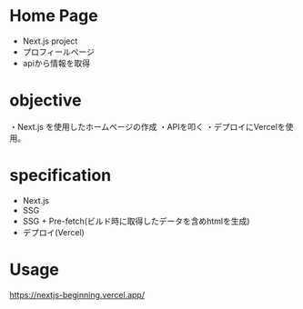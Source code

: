 # Home Page

- Next.js project
- プロフィールページ
- apiから情報を取得

# objective

・Next.js を使用したホームページの作成
・APIを叩く
・デプロイにVercelを使用。

# specification

- Next.js
- SSG
- SSG + Pre-fetch(ビルド時に取得したデータを含めhtmlを生成)
- デプロイ(Vercel)

# Usage

https://nextjs-beginning.vercel.app/
